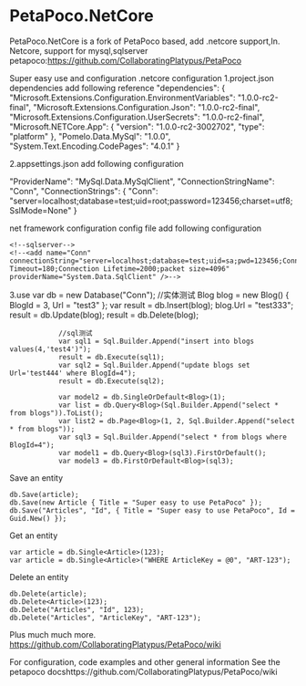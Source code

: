 # PetaPoco.NetCore
PetaPoco.NetCore is a fork of PetaPoco based, add .netcore support,In. Netcore, support for mysql,sqlserver
petapoco:https://github.com/CollaboratingPlatypus/PetaPoco

Super easy use and configuration
.netcore configuration
1.project.json dependencies add following reference
"dependencies": {
        "Microsoft.Extensions.Configuration.EnvironmentVariables": "1.0.0-rc2-final",
        "Microsoft.Extensions.Configuration.Json": "1.0.0-rc2-final",
        "Microsoft.Extensions.Configuration.UserSecrets": "1.0.0-rc2-final",
        "Microsoft.NETCore.App": {
          "version": "1.0.0-rc2-3002702",
          "type": "platform"
        },
        "Pomelo.Data.MySql": "1.0.0",
        "System.Text.Encoding.CodePages": "4.0.1"
      }

2.appsettings.json add following configuration

"ProviderName": "MySql.Data.MySqlClient",
  "ConnectionStringName": "Conn",
  "ConnectionStrings": {
    "Conn": "server=localhost;database=test;uid=root;password=123456;charset=utf8;SslMode=None"
  }

net framework configuration
config file add following configuration
<connectionStrings>
    <!--mysql-->
    <add name="Conn" connectionString="server=localhost;database=test;uid=root;password=123456;charset=utf8;" providerName="MySql.Data.MySqlClient"/>
    
    <!--sqlserver-->
    <!--<add name="Conn" connectionString="server=localhost;database=test;uid=sa;pwd=123456;Connect Timeout=180;Connection Lifetime=2000;packet size=4096" providerName="System.Data.SqlClient" />-->
  </connectionStrings>
  
  3.use 
  var db = new Database("Conn");
                //实体测试
                Blog blog = new Blog() { BlogId = 3, Url = "test3" };
                var result = db.Insert(blog);
                blog.Url = "test333";
                result = db.Update(blog);
                result = db.Delete(blog);

                //sql测试
                var sql1 = Sql.Builder.Append("insert into blogs values(4,'test4')");
                result = db.Execute(sql1);
                var sql2 = Sql.Builder.Append("update blogs set Url='test444' where BlogId=4");
                result = db.Execute(sql2);

                var model2 = db.SingleOrDefault<Blog>(1);
                var list = db.Query<Blog>(Sql.Builder.Append("select * from blogs")).ToList();
                var list2 = db.Page<Blog>(1, 2, Sql.Builder.Append("select * from blogs"));
                var sql3 = Sql.Builder.Append("select * from blogs where BlogId=4");
                var model1 = db.Query<Blog>(sql3).FirstOrDefault();
                var model3 = db.FirstOrDefault<Blog>(sql3);

Save an entity

    db.Save(article);
    db.Save(new Article { Title = "Super easy to use PetaPoco" });
    db.Save("Articles", "Id", { Title = "Super easy to use PetaPoco", Id = Guid.New() });
Get an entity

    var article = db.Single<Article>(123);
    var article = db.Single<Article>("WHERE ArticleKey = @0", "ART-123");
Delete an entity

    db.Delete(article);
    db.Delete<Article>(123);
    db.Delete("Articles", "Id", 123);
    db.Delete("Articles", "ArticleKey", "ART-123");
Plus much much more.
https://github.com/CollaboratingPlatypus/PetaPoco/wiki
  
For configuration, code examples and other general information See the petapoco docshttps://github.com/CollaboratingPlatypus/PetaPoco/wiki
